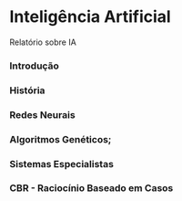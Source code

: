 Inteligência Artificial
==

Relatório sobre IA

### Introdução
### História
### Redes Neurais
### Algoritmos Genéticos;
### Sistemas Especialistas
### CBR - Raciocínio Baseado em Casos

